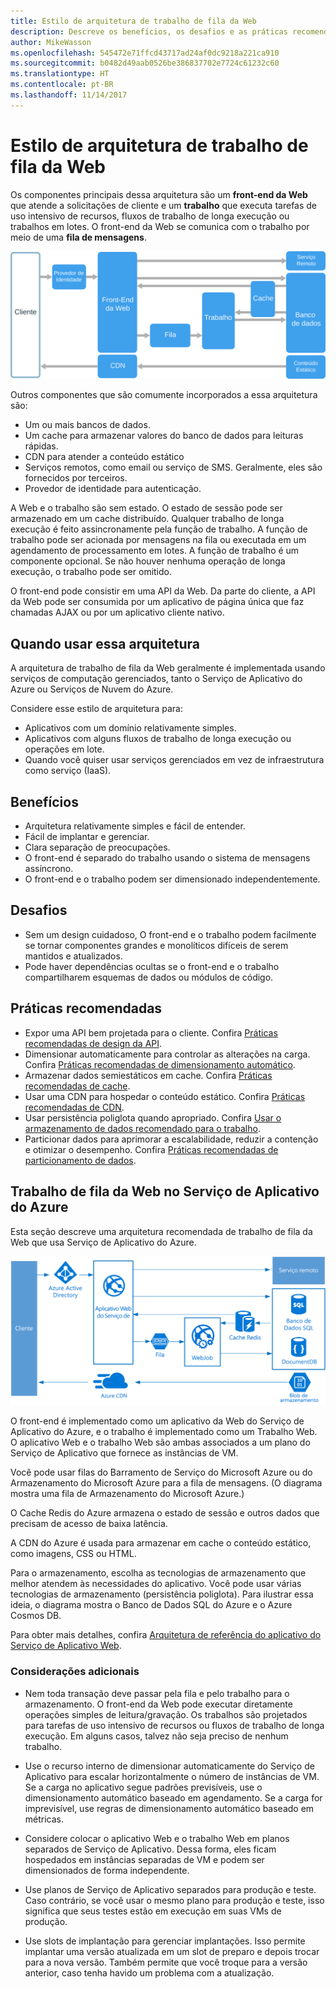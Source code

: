 ```yaml
---
title: Estilo de arquitetura de trabalho de fila da Web
description: Descreve os benefícios, os desafios e as práticas recomendadas para arquiteturas de trabalho de fila da Web no Azure
author: MikeWasson
ms.openlocfilehash: 545472e71ffcd43717ad24af0dc9218a221ca910
ms.sourcegitcommit: b0482d49aab0526be386837702e7724c61232c60
ms.translationtype: HT
ms.contentlocale: pt-BR
ms.lasthandoff: 11/14/2017
---
```

# <a name="web-queue-worker-architecture-style"></a>Estilo de arquitetura de trabalho de fila da Web

Os componentes principais dessa arquitetura são um **front-end da Web** que atende a solicitações de cliente e um **trabalho** que executa tarefas de uso intensivo de recursos, fluxos de trabalho de longa execução ou trabalhos em lotes.  O front-end da Web se comunica com o trabalho por meio de uma **fila de mensagens**.  

![](./images/web-queue-worker-logical.svg)

Outros componentes que são comumente incorporados a essa arquitetura são:

- Um ou mais bancos de dados. 
- Um cache para armazenar valores do banco de dados para leituras rápidas.
- CDN para atender a conteúdo estático
- Serviços remotos, como email ou serviço de SMS. Geralmente, eles são fornecidos por terceiros.
- Provedor de identidade para autenticação.

A Web e o trabalho são sem estado. O estado de sessão pode ser armazenado em um cache distribuído. Qualquer trabalho de longa execução é feito assincronamente pela função de trabalho. A função de trabalho pode ser acionada por mensagens na fila ou executada em um agendamento de processamento em lotes. A função de trabalho é um componente opcional. Se não houver nenhuma operação de longa execução, o trabalho pode ser omitido.  

O front-end pode consistir em uma API da Web. Da parte do cliente, a API da Web pode ser consumida por um aplicativo de página única que faz chamadas AJAX ou por um aplicativo cliente nativo.

## <a name="when-to-use-this-architecture"></a>Quando usar essa arquitetura

A arquitetura de trabalho de fila da Web geralmente é implementada usando serviços de computação gerenciados, tanto o Serviço de Aplicativo do Azure ou Serviços de Nuvem do Azure. 

Considere esse estilo de arquitetura para:

- Aplicativos com um domínio relativamente simples.
- Aplicativos com alguns fluxos de trabalho de longa execução ou operações em lote.
- Quando você quiser usar serviços gerenciados em vez de infraestrutura como serviço (IaaS).

## <a name="benefits"></a>Benefícios

- Arquitetura relativamente simples e fácil de entender.
- Fácil de implantar e gerenciar.
- Clara separação de preocupações.
- O front-end é separado do trabalho usando o sistema de mensagens assíncrono.
- O front-end e o trabalho podem ser dimensionado independentemente.

## <a name="challenges"></a>Desafios

- Sem um design cuidadoso, O front-end e o trabalho podem facilmente se tornar componentes grandes e monolíticos difíceis de serem mantidos e atualizados.
- Pode haver dependências ocultas se o front-end e o trabalho compartilharem esquemas de dados ou módulos de código. 

## <a name="best-practices"></a>Práticas recomendadas

- Expor uma API bem projetada para o cliente. Confira [Práticas recomendadas de design da API][api-design].
- Dimensionar automaticamente para controlar as alterações na carga. Confira [Práticas recomendadas de dimensionamento automático][autoscaling].
- Armazenar dados semiestáticos em cache. Confira [Práticas recomendadas de cache][caching].
- Usar uma CDN para hospedar o conteúdo estático. Confira [Práticas recomendadas de CDN][cdn].
- Usar persistência poliglota quando apropriado. Confira [Usar o armazenamento de dados recomendado para o trabalho][polyglot].
- Particionar dados para aprimorar a escalabilidade, reduzir a contenção e otimizar o desempenho. Confira [Práticas recomendadas de particionamento de dados][data-partition].


## <a name="web-queue-worker-on-azure-app-service"></a>Trabalho de fila da Web no Serviço de Aplicativo do Azure

Esta seção descreve uma arquitetura recomendada de trabalho de fila da Web que usa Serviço de Aplicativo do Azure. 

![](./images/web-queue-worker-physical.png)

O front-end é implementado como um aplicativo da Web do Serviço de Aplicativo do Azure, e o trabalho é implementado como um Trabalho Web. O aplicativo Web e o trabalho Web são ambas associados a um plano do Serviço de Aplicativo que fornece as instâncias de VM. 

Você pode usar filas do Barramento de Serviço do Microsoft Azure ou do Armazenamento do Microsoft Azure para a fila de mensagens. (O diagrama mostra uma fila de Armazenamento do Microsoft Azure.)

O Cache Redis do Azure armazena o estado de sessão e outros dados que precisam de acesso de baixa latência.

A CDN do Azure é usada para armazenar em cache o conteúdo estático, como imagens, CSS ou HTML.

Para o armazenamento, escolha as tecnologias de armazenamento que melhor atendem às necessidades do aplicativo. Você pode usar várias tecnologias de armazenamento (persistência poliglota). Para ilustrar essa ideia, o diagrama mostra o Banco de Dados SQL do Azure e o Azure Cosmos DB.  

Para obter mais detalhes, confira [Arquitetura de referência do aplicativo do Serviço de Aplicativo Web][scalable-web-app].

### <a name="additional-considerations"></a>Considerações adicionais

- Nem toda transação deve passar pela fila e pelo trabalho para o armazenamento. O front-end da Web pode executar diretamente operações simples de leitura/gravação. Os trabalhos são projetados para tarefas de uso intensivo de recursos ou fluxos de trabalho de longa execução. Em alguns casos, talvez não seja preciso de nenhum trabalho.

- Use o recurso interno de dimensionar automaticamente do Serviço de Aplicativo para escalar horizontalmente o número de instâncias de VM. Se a carga no aplicativo segue padrões previsíveis, use o dimensionamento automático baseado em agendamento. Se a carga for imprevisível, use regras de dimensionamento automático baseado em métricas.      

- Considere colocar o aplicativo Web e o trabalho Web em planos separados de Serviço de Aplicativo. Dessa forma, eles ficam hospedados em instâncias separadas de VM e podem ser dimensionados de forma independente. 

- Use planos de Serviço de Aplicativo separados para produção e teste. Caso contrário, se você usar o mesmo plano para produção e teste, isso significa que seus testes estão em execução em suas VMs de produção.

- Use slots de implantação para gerenciar implantações. Isso permite implantar uma versão atualizada em um slot de preparo e depois trocar para a nova versão. Também permite que você troque para a versão anterior, caso tenha havido um problema com a atualização.

<!-- links -->

[api-design]: ../../best-practices/api-design.md
[autoscaling]: ../../best-practices/auto-scaling.md
[caching]: ../../best-practices/caching.md
[cdn]: ../../best-practices/cdn.md
[data-partition]: ../../best-practices/data-partitioning.md
[polyglot]: ../design-principles/use-the-best-data-store.md
[scalable-web-app]: ../../reference-architectures/app-service-web-app/scalable-web-app.md